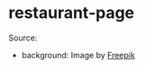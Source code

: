 # restaurant-page

Source:
- background: Image by <a href="https://www.freepik.com/free-vector/gradient-art-deco-pattern-design_14579692.htm?query=background%20design&collectionId=693&&position=7&from_view=collections&uuid=e7a0952d-6139-424d-bcd6-7b65e1704836">Freepik</a>